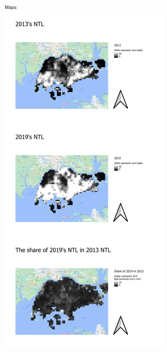 Maps:
![alt text](https://github.com/WillW983/UDM-2022/blob/main/Assignment%203/13.png?raw=true)
![alt text](https://github.com/WillW983/UDM-2022/blob/main/Assignment%203/19.png?raw=true)
![alt text](https://github.com/WillW983/UDM-2022/blob/main/Assignment%203/diff.png?raw=true)
